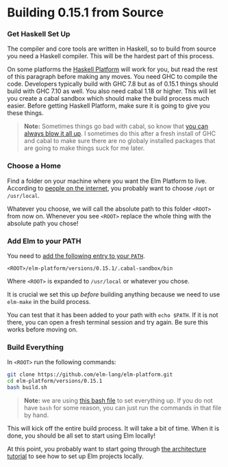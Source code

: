 # Building 0.15.1 from Source

### Get Haskell Set Up

The compiler and core tools are written in Haskell, so to build from source you need a Haskell compiler. This will be the hardest part of this process.

On some platforms the [Haskell Platform][hp] will work for you, but read the rest of this paragraph before making any moves. You need GHC to compile the code. Developers typically build with GHC 7.8 but as of 0.15.1 things should build with GHC 7.10 as well. You also need cabal 1.18 or higher. This will let you create a cabal sandbox which should make the build process much easier. Before getting Haskell Platform, make sure it is going to give you these things.

[hp]: http://hackage.haskell.org/platform/

> **Note:** Sometimes things go bad with cabal, so know that [you can always blow it all up](https://www.reddit.com/r/elm/comments/34np4m/how_to_uninstall_elm/). I sometimes do this after a fresh install of GHC and cabal to make sure there are no globaly installed packages that are going to make things suck for me later.


### Choose a Home

Find a folder on your machine where you want the Elm Platform to live. According to [people on the internet][folder], you probably want to choose `/opt` or `/usr/local`.

[folder]: http://unix.stackexchange.com/questions/20600/should-i-put-application-into-usr-local-or-usr-local-share

Whatever you choose, we will call the absolute path to this folder `<ROOT>` from now on. Whenever you see `<ROOT>` replace the whole thing with the absolute path you chose!


### Add Elm to your PATH

You need to [add the following entry to your `PATH`][path].

[path]: http://unix.stackexchange.com/questions/26047/how-to-correctly-add-a-path-to-path

```
<ROOT>/elm-platform/versions/0.15.1/.cabal-sandbox/bin
```

Where `<ROOT>` is expanded to `/usr/local` or whatever you chose.

It is crucial we set this up *before* building anything because we need to use `elm-make` in the build process. 

You can test that it has been added to your path with `echo $PATH`. If it is not there, you can open a fresh terminal session and try again. Be sure this works before moving on.


### Build Everything

In `<ROOT>` run the following commands:

```bash
git clone https://github.com/elm-lang/elm-platform.git
cd elm-platform/versions/0.15.1
bash build.sh
```

> **Note:** we are using [this bash file][bash] to set everything up. If you do not have `bash` for some reason, you can just run the commands in that file by hand.

[bash]: build.sh

This will kick off the entire build process. It will take a bit of time. When it is done, you should be all set to start using Elm locally!

At this point, you probably want to start going through [the architecture tutorial][arch] to see how to set up Elm projects locally.

[arch]: https://github.com/evancz/elm-architecture-tutorial/
